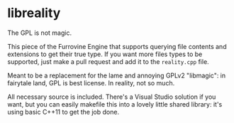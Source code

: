 libreality
==========

The GPL is not magic.

This piece of the Furrovine Engine that supports querying file contents and extensions to get their true type. If you want more files types to be supported, just make a pull request and add it to the `reality.cpp` file.

Meant to be a replacement for the lame and annoying GPLv2 "libmagic": in fairytale land, GPL is best license. In reality, not so much.

All necessary source is included. There's a Visual Studio solution if you want, but you can easily makefile this into a lovely little shared library: it's using basic C++11 to get the job done.
